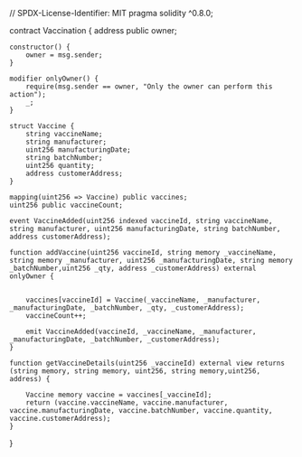 // SPDX-License-Identifier: MIT
pragma solidity ^0.8.0;

contract Vaccination {
    address public owner;

    constructor() {
        owner = msg.sender;
    }

    modifier onlyOwner() {
        require(msg.sender == owner, "Only the owner can perform this action");
        _;
    }

    struct Vaccine {
        string vaccineName;
        string manufacturer;
        uint256 manufacturingDate;
        string batchNumber;
        uint256 quantity;
        address customerAddress;
    }

    mapping(uint256 => Vaccine) public vaccines;
    uint256 public vaccineCount;

    event VaccineAdded(uint256 indexed vaccineId, string vaccineName, string manufacturer, uint256 manufacturingDate, string batchNumber, address customerAddress);

    function addVaccine(uint256 vaccineId, string memory _vaccineName, string memory _manufacturer, uint256 _manufacturingDate, string memory _batchNumber,uint256 _qty, address _customerAddress) external onlyOwner {
        

        vaccines[vaccineId] = Vaccine(_vaccineName, _manufacturer, _manufacturingDate, _batchNumber, _qty, _customerAddress);
        vaccineCount++;

        emit VaccineAdded(vaccineId, _vaccineName, _manufacturer, _manufacturingDate, _batchNumber, _customerAddress);
    }

    function getVaccineDetails(uint256 _vaccineId) external view returns (string memory, string memory, uint256, string memory,uint256, address) {

        Vaccine memory vaccine = vaccines[_vaccineId];
        return (vaccine.vaccineName, vaccine.manufacturer, vaccine.manufacturingDate, vaccine.batchNumber, vaccine.quantity, vaccine.customerAddress);
    }
}
